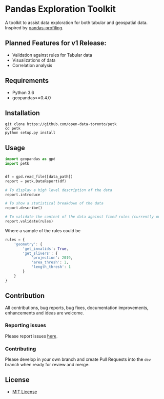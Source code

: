 # Pandas Exploration Toolkit

A toolkit to assist data exploration for both tabular and geospatial data. Inspired by [pandas-profiling](https://github.com/pandas-profiling/pandas-profiling).

## Planned Features for v1 Release:
* Validation against rules for Tabular data
* Visualizations of data
* Correlation analysis

## Requirements
* Python 3.6
* geopandas>=0.4.0

## Installation
    git clone https://github.com/open-data-toronto/petk
    cd petk
    python setup.py install

## Usage

```python
import geopandas as gpd
import petk


df = gpd.read_file([data_path])
report = petk.DataReport(df)

# To display a high level description of the data
report.introduce

# To show a statistical breakdown of the data
report.describe()

# To validate the content of the data against fixed rules (currently only for GeoSpatial data)
report.validate(rules)
```

Where a sample of the rules could be

```python
rules = {
    'geometry': {
        'get_invalids': True,
        'get_slivers': {
            'projection': 2019,
            'area_thresh': 1,
            'length_thresh': 1
        }
    }
}
```

## Contribution
All contributions, bug reports, bug fixes, documentation improvements, enhancements and ideas are welcome.

### Reporting issues
Please report issues [here](https://github.com/open-data-toronto/petk/issues).

### Contributing
Please develop in your own branch and create Pull Requests into the `dev` branch when ready for review and merge.

## License

* [MIT License](https://github.com/open-data-toronto/petk/blob/master/LICENSE)
